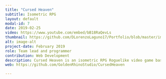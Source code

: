 ```yaml
---
title: "Cursed Heaven"
subtitle: Isometric RPG
layout: default
modal-id: 7
date: 2019-02-25
video: https://www.youtube.com/embed/bB18RaQevLs
thumbnail: https://github.com/DLorenzoLaguno17/Portfolio/blob/master/img/portfolio/Torpedo.gif?raw=true
alt: image-alt
project-date: February 2019
role: Team lead and programmer
contribution: Web Development
description: Cursed Heaven is an isometric RPG Roguelike video game based in Final Fantasy Tactics that was developed in C++ by seven students in second course. In it you have two different characters with their own abilities that must overcome all sorts of enemies and two bosses, one for each level, in order to beat the game. There is also a shop in each level where you can buy health potions or improve your character's statistics.
web: https://github.com/GoldenRhinoStudio/CursedHeaven

---
```

